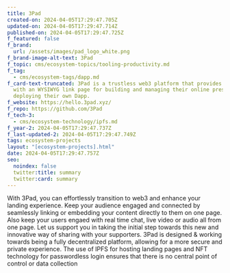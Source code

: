 ```yaml
---
title: 3Pad
created-on: 2024-04-05T17:29:47.705Z
updated-on: 2024-04-05T17:29:47.714Z
published-on: 2024-04-05T17:29:47.725Z
f_featured: false
f_brand:
  url: /assets/images/pad_logo_white.png
f_brand-image-alt-text: 3Pad
f_topic: cms/ecosystem-topics/tooling-productivity.md
f_tag:
  - cms/ecosystem-tags/dapp.md
f_card-text-truncated: 3Pad is a trustless web3 platform that provides users
  with an WYSIWYG link page for building and managing their online presence by
  deploying their own Dapp.
f_website: https://hello.3pad.xyz/
f_repo: https://github.com/3Pad
f_tech-3:
  - cms/ecosystem-technology/ipfs.md
f_year-2: 2024-04-05T17:29:47.737Z
f_last-updated-2: 2024-04-05T17:29:47.749Z
tags: ecosystem-projects
layout: "[ecosystem-projects].html"
date: 2024-04-05T17:29:47.757Z
seo:
  noindex: false
  twitter:title: summary
  twitter:card: summary
---
```

With 3Pad, you can effortlessly transition to web3 and enhance your landing experience. Keep your audience engaged and connected by seamlessly linking or embedding your content directly to them on one page. Also keep your users engaed with real time chat, live video or audio all from one page. Let us support you in taking the initial step towards this new and innovative way of sharing with your supporters. 3Pad is designed & working towards being a fully decentralized platform, allowing for a more secure and private experience. The use of IPFS for hosting landing pages and NFT technology for passwordless login ensures that there is no central point of control or data collection